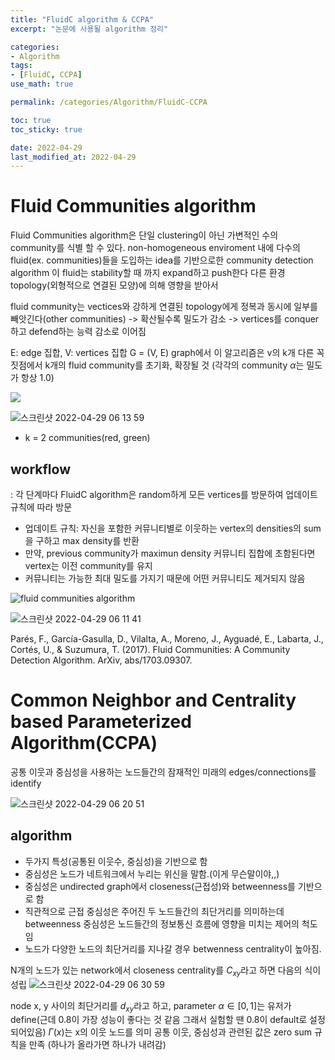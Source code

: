 ```yaml
---
title: "FluidC algorithm & CCPA"
excerpt: "논문에 사용될 algorithm 정리"

categories:
- Algorithm
tags:
- [FluidC, CCPA]
use_math: true

permalink: /categories/Algorithm/FluidC-CCPA

toc: true
toc_sticky: true

date: 2022-04-29
last_modified_at: 2022-04-29
---
```


# Fluid Communities algorithm


Fluid Communities algorithm은 단일 clustering이 아닌 가변적인 수의 community를 식별 할 수 있다.
non-homogeneous enviroment 내에 다수의 fluid(ex. communities)들을 도입하는 idea를 기반으로한 community detection algorithm
이 fluid는 stability할 때 까지 expand하고 push한다 다른 환경 topology(외형적으로 연결된 모양)에 의해 영향을 받아서

fluid community는 vectices와 강하게 연결된 topology에게 정복과 동시에 일부를 빼앗긴다(other communities)
-> 확산될수록 밀도가 감소 -> vertices를 conquer하고 defend하는 능력 감소로 이어짐

E: edge 집합, V: vertices 집합
G = (V, E) graph에서 이 알고리즘은 v의 k개 다른 꼭짓점에서 k개의 fluid community를 초기화, 확장될 것
(각각의 community $\alpha$는 밀도가 항상 1.0)

![](https://media.arxiv-vanity.com/render-output/5423171/FCA_big_coms.png)


![스크린샷 2022-04-29 06 13 59](https://user-images.githubusercontent.com/63302432/165846922-1dd00203-8a7d-4832-a937-6b21194b7e80.png)
- k = 2 communities(red, green)
## workflow
: 각 단계마다 FluidC algorithm은 random하게 모든 vertices를 방문하여 업데이트 규칙에 따라 방문
- 업데이트 규칙: 자신을 포함한 커뮤니티별로 이웃하는 vertex의 densities의 sum을 구하고 max density를 반환
- 만약, previous community가 maximun density 커뮤니티 집합에 초함된다면 vertex는 이전 community를 유지
- 커뮤니티는 가능한 최대 밀도를 가지기 때문에 어떤 커뮤니티도 제거되지 않음


![fluid communities algorithm](https://user-images.githubusercontent.com/63302432/165846487-84bdf87e-148d-42e7-a718-95043253a71c.png)
 
![스크린샷 2022-04-29 06 11 41](https://user-images.githubusercontent.com/63302432/165846641-ae43cf8f-f928-4375-abad-6479b7b6b566.png)
 

 Parés, F., García-Gasulla, D., Vilalta, A., Moreno, J., Ayguadé, E., Labarta, J., Cortés, U., & Suzumura, T. (2017). Fluid Communities: A Community Detection Algorithm. ArXiv, abs/1703.09307.



 # Common Neighbor and Centrality based Parameterized Algorithm(CCPA)
 공통 이웃과 중심성을 사용하는 노드들간의 잠재적인 미래의 edges/connections를 identify

![스크린샷 2022-04-29 06 20 51](https://user-images.githubusercontent.com/63302432/165847852-ccbe7171-f083-4091-a788-685fa1efc01e.png)

## algorithm
- 두가지 특성(공통된 이웃수, 중심성)을 기반으로 함
- 중심성은 노드가 네트워크에서 누리는 위신을 말함.(이게 무슨말이야,,)
- 중심성은 undirected graph에서 closeness(근접성)와 betweenness를 기반으로 함
- 직관적으로 근접 중심성은 주어진 두 노드들간의 최단거리를 의미하는데 betweenness 중심성은 노드들간의 정보통신 흐름에 영향을 미치는 제어의 척도임
- 노드가 다양한 노드의 최단거리를 지나갈 경우 betwenness centrality이 높아짐.

N개의 노드가 있는 network에서 closeness centrality를 $C_{xy}$라고 하면 다음의 식이 성립
![스크린샷 2022-04-29 06 30 59](https://user-images.githubusercontent.com/63302432/165849087-bd879f30-0947-4b4d-9363-c3e158648190.png)

node x, y 사이의 최단거리를 $d_{xy}$라고 하고, parameter $\alpha \in [0,1]$는 유저가 define(근데 0.8이 가장 성능이 좋다는 것 같음 그래서 실험할 땐 0.8이 default로 설정되어있음)
$\Gamma(x)$는 x의 이웃 노드를 의미
공통 이웃, 중심성과 관련된 값은 zero sum 규칙을 만족
(하나가 올라가면 하나가 내려감)
